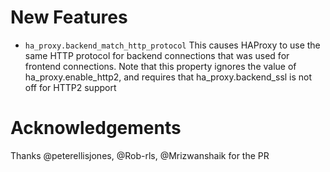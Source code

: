 # New Features
- `ha_proxy.backend_match_http_protocol` This causes HAProxy to use the same HTTP protocol for backend connections that was used for frontend connections. Note that this property ignores the value of ha_proxy.enable_http2, and requires that ha_proxy.backend_ssl is not off for HTTP2 support

# Acknowledgements

Thanks @peterellisjones, @Rob-rls, @Mrizwanshaik for the PR
